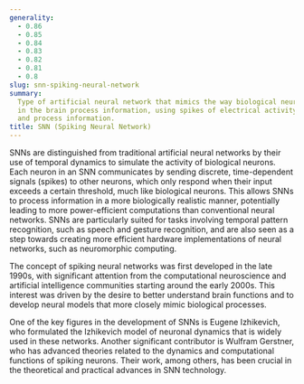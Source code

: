 ```yaml
---
generality:
  - 0.86
  - 0.85
  - 0.84
  - 0.83
  - 0.82
  - 0.81
  - 0.8
slug: snn-spiking-neural-network
summary:
  Type of artificial neural network that mimics the way biological neural networks
  in the brain process information, using spikes of electrical activity to transmit
  and process information.
title: SNN (Spiking Neural Network)
---
```


SNNs are distinguished from traditional artificial neural networks by their use of temporal dynamics to simulate the activity of biological neurons. Each neuron in an SNN communicates by sending discrete, time-dependent signals (spikes) to other neurons, which only respond when their input exceeds a certain threshold, much like biological neurons. This allows SNNs to process information in a more biologically realistic manner, potentially leading to more power-efficient computations than conventional neural networks. SNNs are particularly suited for tasks involving temporal pattern recognition, such as speech and gesture recognition, and are also seen as a step towards creating more efficient hardware implementations of neural networks, such as neuromorphic computing.

The concept of spiking neural networks was first developed in the late 1990s, with significant attention from the computational neuroscience and artificial intelligence communities starting around the early 2000s. This interest was driven by the desire to better understand brain functions and to develop neural models that more closely mimic biological processes.

One of the key figures in the development of SNNs is Eugene Izhikevich, who formulated the Izhikevich model of neuronal dynamics that is widely used in these networks. Another significant contributor is Wulfram Gerstner, who has advanced theories related to the dynamics and computational functions of spiking neurons. Their work, among others, has been crucial in the theoretical and practical advances in SNN technology.
